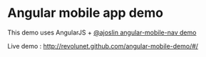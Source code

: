 # Angular mobile app demo

This demo uses AngularJS + [@ajoslin angular-mobile-nav demo][0]

Live demo : http://revolunet.github.com/angular-mobile-demo/#/

 [0]: https://github.com/ajoslin/angular-mobile-nav

